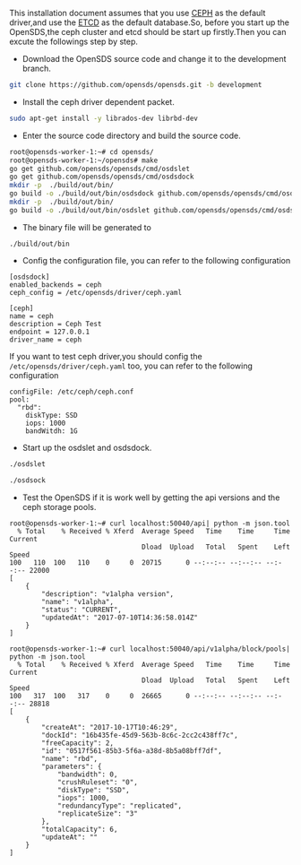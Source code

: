 This installation document assumes that you use [CEPH](https://github.com/ceph/ceph) as the default driver,and use the [ETCD](https://github.com/coreos/etcd) as the default database.So,
before you start up the OpenSDS,the ceph cluster and etcd should be start up firstly.Then you can excute the followings step by step.

* Download the OpenSDS source code and change it to the development branch.

```bash
git clone https://github.com/opensds/opensds.git -b development
```

* Install the ceph driver dependent packet.

```bash
sudo apt-get install -y librados-dev librbd-dev
```

* Enter the source code directory and build the source code.

```bash
root@opensds-worker-1:~# cd opensds/
root@opensds-worker-1:~/opensds# make
go get github.com/opensds/opensds/cmd/osdslet
go get github.com/opensds/opensds/cmd/osdsdock
mkdir -p  ./build/out/bin/
go build -o ./build/out/bin/osdsdock github.com/opensds/opensds/cmd/osdsdock
mkdir -p  ./build/out/bin/
go build -o ./build/out/bin/osdslet github.com/opensds/opensds/cmd/osdslet
```
* The binary file will be generated to 

```
./build/out/bin
```
* Config the configuration file, you can refer to the following configuration

```
[osdsdock]
enabled_backends = ceph
ceph_config = /etc/opensds/driver/ceph.yaml

[ceph]
name = ceph
description = Ceph Test
endpoint = 127.0.0.1
driver_name = ceph
```
If you want to test ceph driver,you should config the ```/etc/opensds/driver/ceph.yaml``` too, you can refer to the following configuration

```
configFile: /etc/ceph/ceph.conf
pool:
  "rbd":
    diskType: SSD
    iops: 1000
    bandWitdh: 1G
```

* Start up the osdslet and osdsdock. 

```bash
./osdslet

./osdsock
```
* Test the OpenSDS if it is work well by getting the api versions and the ceph storage pools.

```
root@opensds-worker-1:~# curl localhost:50040/api| python -m json.tool
  % Total    % Received % Xferd  Average Speed   Time    Time     Time  Current
                                 Dload  Upload   Total   Spent    Left  Speed
100   110  100   110    0     0  20715      0 --:--:-- --:--:-- --:--:-- 22000
[
    {
        "description": "v1alpha version",
        "name": "v1alpha",
        "status": "CURRENT",
        "updatedAt": "2017-07-10T14:36:58.014Z"
    }
]

root@opensds-worker-1:~# curl localhost:50040/api/v1alpha/block/pools| python -m json.tool
  % Total    % Received % Xferd  Average Speed   Time    Time     Time  Current
                                 Dload  Upload   Total   Spent    Left  Speed
100   317  100   317    0     0  26665      0 --:--:-- --:--:-- --:--:-- 28818
[
    {
        "createAt": "2017-10-17T10:46:29",
        "dockId": "16b435fe-45d9-563b-8c6c-2cc2c438ff7c",
        "freeCapacity": 2,
        "id": "0517f561-85b3-5f6a-a38d-8b5a08bff7df",
        "name": "rbd",
        "parameters": {
            "bandwidth": 0,
            "crushRuleset": "0",
            "diskType": "SSD",
            "iops": 1000,
            "redundancyType": "replicated",
            "replicateSize": "3"
        },
        "totalCapacity": 6,
        "updateAt": ""
    }
]
``` 
